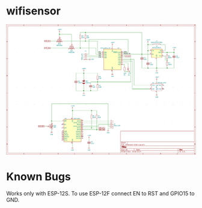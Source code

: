 # wifisensor

![Schematic](wifisensor-schematic.png)

# Known Bugs

Works only with ESP-12S. To use ESP-12F connect EN to RST and GPIO15 to GND.
